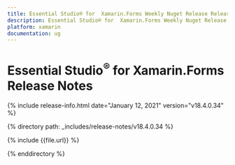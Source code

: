 ```yaml
---
title: Essential Studio® for  Xamarin.Forms Weekly Nuget Release Release Notes  
description: Essential Studio® for  Xamarin.Forms Weekly Nuget Release Release Notes  
platform: xamarin
documentation: ug
---
```


# Essential Studio<sup>®</sup> for  Xamarin.Forms  Release Notes  

{% include release-info.html date="January 12, 2021"  version="v18.4.0.34" %} 


{% directory path: _includes/release-notes/v18.4.0.34 %}

{% include {{file.url}} %}

{% enddirectory %}
